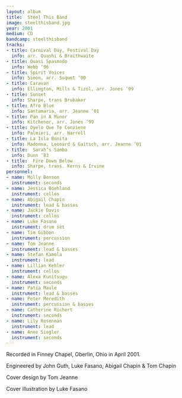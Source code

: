 ```yaml
---
layout: album
title:  Steel This Band
image: steelthisband.jpg
year: 2001
medium: CD
bandcamp: steelthisband
tracks:
- title: Carnival Day, Festival Day
  info: arr. Quashi & Braithwaite
- title: Quasi Spasmodo
  info: Webb ‘96
- title: Spirit Voices
  info: Simon, arr. Suquet ‘00
- title: Caravan
  info: Ellington, Mills & Tizol, arr. Jones ’99
- title: Sunset
  info: Sharpe, trans Brubaker
- title: Afro Blue
  info: Santamaria, arr. Jeanne ‘01
- title: Pan in A Minor
  info: Kitchener, arr. Jones ’99
- title: Oyelo Que Te Conviene
  info: Palmieri, arr. Narrell
- title: La Isla Bonita
  info: Madonna, Leonard & Gaitsch, arr. Jeanne ’01
- title:  Sarah’s Samba
  info: Dunn ‘83
- title:  Fire Down Below
  info: Sharpe, trans. Kerns & Irvine
personnel:
- name: Molly Benson
  instrument: seconds 
- name: Jessica Boehland
  instrument: cellos   
- name: Abigail Chapin
  instrument: lead & basses   
- name: Jackie Davis
  instrument: cellos 
- name: Luke Fasano
  instrument: drum set
- name: Tim Gibbon
  instrument: percussion  
- name: Tom Jeanne
  instrument: lead & basses
- name: Stefan Kamola
  instrument: lead 
- name: Lillian Kehler
  instrument: cellos 
- name: Alexa Kunitsugu
  instrument: seconds 
- name: Patia Maule
  instrument: lead & basses
- name: Peter Meredith
  instrument: percussion & basses
- name: Catherine Richert
  instrument: seconds 
- name: Lily Rosenman
  instrument: lead 
- name: Anne Siegler
  instrument: seconds
---
```

Recorded in Finney Chapel, Oberlin, Ohio in April 2001.

Engineered by John Guth, Luke Fasano, Abigail Chapin & Tom Chapin

Cover design by Tom Jeanne

Cover illustration by Luke Fasano
